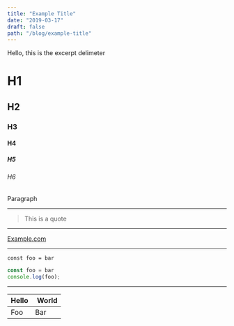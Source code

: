 ```yaml
---
title: "Example Title"
date: "2019-03-17"
draft: false
path: "/blog/example-title"
---
```

Hello, this is the excerpt delimeter
<!-- excerpt -->
# H1

## H2

### H3

#### H4

##### H5

###### H6

Paragraph

---

> This is a quote

---

[Example.com](example.com)

---

`const foo = bar`

```javascript
const foo = bar
console.log(foo);
```

---

| Hello | World |
|-------|------ |
| Foo   | Bar   |



